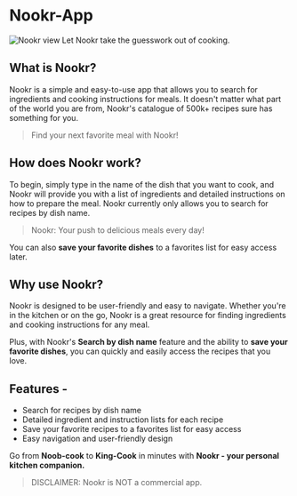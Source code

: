# Nookr-App

![Nookr view](https://res.cloudinary.com/detye5zx5/image/upload/v1671020361/Nookr-view-optimized_x6fmje.webp)
Let Nookr take the guesswork out of cooking.

## What is Nookr?

Nookr is a simple and easy-to-use app that allows you to search for ingredients and cooking instructions for meals. It doesn't matter what part of the world you are from, Nookr's catalogue of 500k+ recipes sure has something for you.

> Find your next favorite meal with Nookr!

## How does Nookr work?

To begin, simply type in the name of the dish that you want to cook, and Nookr will provide you with a list of ingredients and detailed instructions on how to prepare the meal. Nookr currently only allows you to search for recipes by dish name.

> Nookr: Your push to delicious meals every day!

You can also **save your favorite dishes** to a favorites list for easy access later.

## Why use Nookr?

Nookr is designed to be user-friendly and easy to navigate. Whether you're in the kitchen or on the go, Nookr is a great resource for finding ingredients and cooking instructions for any meal.

Plus, with Nookr's **Search by dish name** feature and the ability to **save your favorite dishes**, you can quickly and easily access the recipes that you love.

## Features -

-  Search for recipes by dish name
-  Detailed ingredient and instruction lists for each recipe
-  Save your favorite recipes to a favorites list for easy access
-  Easy navigation and user-friendly design

Go from **Noob-cook** to **King-Cook** in minutes with **Nookr - your personal kitchen companion.**

> DISCLAIMER: Nookr is NOT a commercial app.

